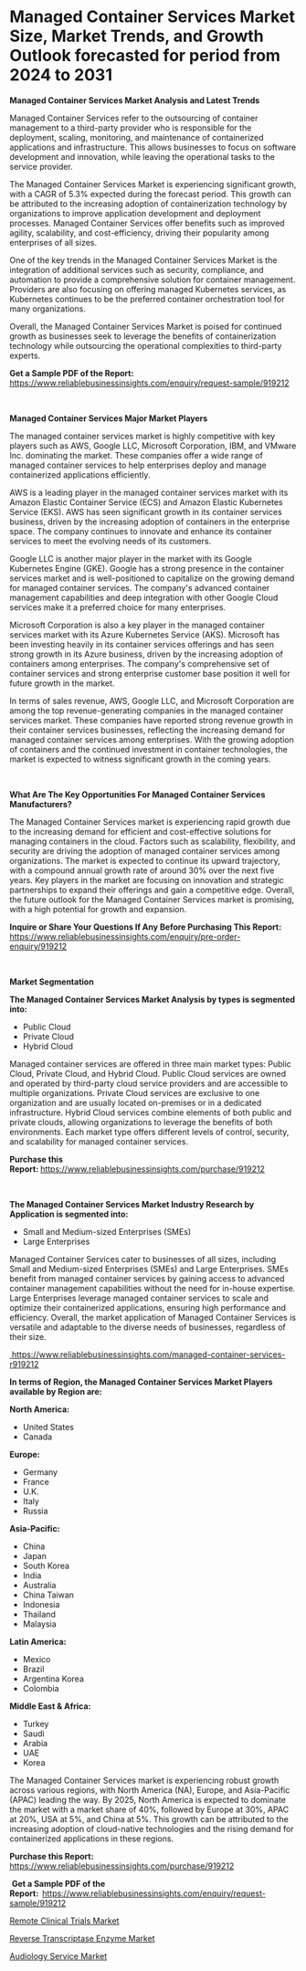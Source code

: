<p><h1>Managed Container Services Market Size, Market Trends, and Growth Outlook forecasted for period from 2024 to 2031</h1></p><p><strong>Managed Container Services Market Analysis and Latest Trends</strong></p>
<p><p>Managed Container Services refer to the outsourcing of container management to a third-party provider who is responsible for the deployment, scaling, monitoring, and maintenance of containerized applications and infrastructure. This allows businesses to focus on software development and innovation, while leaving the operational tasks to the service provider.</p><p>The Managed Container Services Market is experiencing significant growth, with a CAGR of 5.3% expected during the forecast period. This growth can be attributed to the increasing adoption of containerization technology by organizations to improve application development and deployment processes. Managed Container Services offer benefits such as improved agility, scalability, and cost-efficiency, driving their popularity among enterprises of all sizes.</p><p>One of the key trends in the Managed Container Services Market is the integration of additional services such as security, compliance, and automation to provide a comprehensive solution for container management. Providers are also focusing on offering managed Kubernetes services, as Kubernetes continues to be the preferred container orchestration tool for many organizations.</p><p>Overall, the Managed Container Services Market is poised for continued growth as businesses seek to leverage the benefits of containerization technology while outsourcing the operational complexities to third-party experts.</p></p>
<p><strong>Get a Sample PDF of the Report:&nbsp;</strong> <a href="https://www.reliablebusinessinsights.com/enquiry/request-sample/919212">https://www.reliablebusinessinsights.com/enquiry/request-sample/919212</a></p>
<p>&nbsp;</p>
<p><strong>Managed Container Services Major Market Players</strong></p>
<p><p>The managed container services market is highly competitive with key players such as AWS, Google LLC, Microsoft Corporation, IBM, and VMware Inc. dominating the market. These companies offer a wide range of managed container services to help enterprises deploy and manage containerized applications efficiently.</p><p>AWS is a leading player in the managed container services market with its Amazon Elastic Container Service (ECS) and Amazon Elastic Kubernetes Service (EKS). AWS has seen significant growth in its container services business, driven by the increasing adoption of containers in the enterprise space. The company continues to innovate and enhance its container services to meet the evolving needs of its customers.</p><p>Google LLC is another major player in the market with its Google Kubernetes Engine (GKE). Google has a strong presence in the container services market and is well-positioned to capitalize on the growing demand for managed container services. The company's advanced container management capabilities and deep integration with other Google Cloud services make it a preferred choice for many enterprises.</p><p>Microsoft Corporation is also a key player in the managed container services market with its Azure Kubernetes Service (AKS). Microsoft has been investing heavily in its container services offerings and has seen strong growth in its Azure business, driven by the increasing adoption of containers among enterprises. The company's comprehensive set of container services and strong enterprise customer base position it well for future growth in the market.</p><p>In terms of sales revenue, AWS, Google LLC, and Microsoft Corporation are among the top revenue-generating companies in the managed container services market. These companies have reported strong revenue growth in their container services businesses, reflecting the increasing demand for managed container services among enterprises. With the growing adoption of containers and the continued investment in container technologies, the market is expected to witness significant growth in the coming years.</p></p>
<p>&nbsp;</p>
<p><strong>What Are The Key Opportunities For Managed Container Services Manufacturers?</strong></p>
<p><p>The Managed Container Services market is experiencing rapid growth due to the increasing demand for efficient and cost-effective solutions for managing containers in the cloud. Factors such as scalability, flexibility, and security are driving the adoption of managed container services among organizations. The market is expected to continue its upward trajectory, with a compound annual growth rate of around 30% over the next five years. Key players in the market are focusing on innovation and strategic partnerships to expand their offerings and gain a competitive edge. Overall, the future outlook for the Managed Container Services market is promising, with a high potential for growth and expansion.</p></p>
<p><strong>Inquire or Share Your Questions If Any Before Purchasing This Report:</strong> <a href="https://www.reliablebusinessinsights.com/enquiry/pre-order-enquiry/919212">https://www.reliablebusinessinsights.com/enquiry/pre-order-enquiry/919212</a></p>
<p>&nbsp;</p>
<p><strong>Market Segmentation</strong></p>
<p><strong>The Managed Container Services Market Analysis by types is segmented into:</strong></p>
<p><ul><li>Public Cloud</li><li>Private Cloud</li><li>Hybrid Cloud</li></ul></p>
<p><p>Managed container services are offered in three main market types: Public Cloud, Private Cloud, and Hybrid Cloud. Public Cloud services are owned and operated by third-party cloud service providers and are accessible to multiple organizations. Private Cloud services are exclusive to one organization and are usually located on-premises or in a dedicated infrastructure. Hybrid Cloud services combine elements of both public and private clouds, allowing organizations to leverage the benefits of both environments. Each market type offers different levels of control, security, and scalability for managed container services.</p></p>
<p><strong>Purchase this Report:&nbsp;</strong><a href="https://www.reliablebusinessinsights.com/purchase/919212">https://www.reliablebusinessinsights.com/purchase/919212</a></p>
<p>&nbsp;</p>
<p><strong>The Managed Container Services Market Industry Research by Application is segmented into:</strong></p>
<p><ul><li>Small and Medium-sized Enterprises (SMEs)</li><li>Large Enterprises</li></ul></p>
<p><p>Managed Container Services cater to businesses of all sizes, including Small and Medium-sized Enterprises (SMEs) and Large Enterprises. SMEs benefit from managed container services by gaining access to advanced container management capabilities without the need for in-house expertise. Large Enterprises leverage managed container services to scale and optimize their containerized applications, ensuring high performance and efficiency. Overall, the market application of Managed Container Services is versatile and adaptable to the diverse needs of businesses, regardless of their size.</p></p>
<p><a href="https://www.reliablebusinessinsights.com/managed-container-services-r919212">&nbsp;https://www.reliablebusinessinsights.com/managed-container-services-r919212</a></p>
<p><strong>In terms of Region, the Managed Container Services Market Players available by Region are:</strong></p>
<p>
    <p> <strong> North America: </strong>
        <ul>
            <li>United States</li>
            <li>Canada</li>
        </ul>
        </p> 
    <p> <strong> Europe: </strong>
        <ul>
            <li>Germany</li>
            <li>France</li>
            <li>U.K.</li>
            <li>Italy</li>
            <li>Russia</li>
        </ul>
        </p> 
    <p> <strong> Asia-Pacific: </strong>
        <ul>
            <li>China</li>
            <li>Japan</li>
            <li>South Korea</li>
            <li>India</li>
            <li>Australia</li>
            <li>China Taiwan</li>
            <li>Indonesia</li>
            <li>Thailand</li>
            <li>Malaysia</li>
        </ul>
        </p> 
    <p> <strong> Latin America: </strong>
        <ul>
            <li>Mexico</li>
            <li>Brazil</li>
            <li>Argentina Korea</li>
            <li>Colombia</li>
        </ul>
        </p> 
    <p> <strong> Middle East & Africa: </strong>
        <ul>
            <li>Turkey</li>
            <li>Saudi</li>
            <li>Arabia</li>
            <li>UAE</li>
            <li>Korea</li>
        </ul>
    </p>
    </p>
<p><p>The Managed Container Services market is experiencing robust growth across various regions, with North America (NA), Europe, and Asia-Pacific (APAC) leading the way. By 2025, North America is expected to dominate the market with a market share of 40%, followed by Europe at 30%, APAC at 20%, USA at 5%, and China at 5%. This growth can be attributed to the increasing adoption of cloud-native technologies and the rising demand for containerized applications in these regions.</p></p>
<p><strong>Purchase this Report: </strong><a href="https://www.reliablebusinessinsights.com/purchase/919212">https://www.reliablebusinessinsights.com/purchase/919212</a></p>
<p>&nbsp;<strong>Get a Sample PDF of the Report:&nbsp;&nbsp;</strong><a href="https://www.reliablebusinessinsights.com/enquiry/request-sample/919212">https://www.reliablebusinessinsights.com/enquiry/request-sample/919212</a></p>
<p><strong></strong></p>
<p><p><a href="https://github.com/mharielmesa/Market-Research-Report-List-4/blob/main/remote-clinical-trials-market.md">Remote Clinical Trials Market</a></p><p><a href="https://github.com/JuliaFadel1922/Market-Research-Report-List-2/blob/main/reverse-transcriptase-enzyme-market.md">Reverse Transcriptase Enzyme Market</a></p><p><a href="https://github.com/moyahfrancoestellec51j635wcx/Market-Research-Report-List-3/blob/main/audiology-service-market.md">Audiology Service Market</a></p></p>